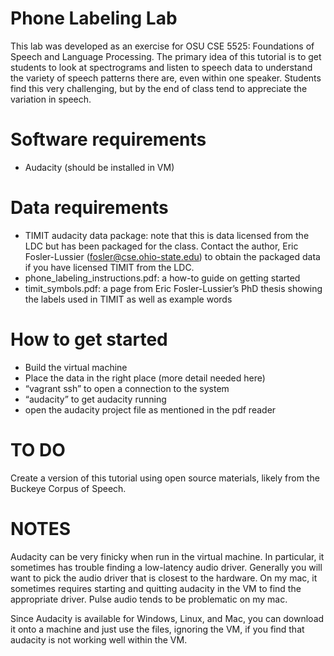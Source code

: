# Phone Labeling Lab

This lab was developed as an exercise for OSU CSE 5525: Foundations of Speech and Language Processing.  The primary idea of this tutorial is to get students to look at spectrograms and listen to speech data to understand the variety of speech patterns there are, even within one speaker.  Students find this very challenging, but by the end of class tend to appreciate the variation in speech.

Software requirements
=====================
* Audacity (should be installed in VM)

Data requirements
=================
* TIMIT audacity data package: note that this is data licensed from the LDC but has been packaged for the class.  Contact the author, Eric Fosler-Lussier (fosler@cse.ohio-state.edu) to obtain the packaged data if you have licensed TIMIT from the LDC.
* phone_labeling_instructions.pdf: a how-to guide on getting started
* timit_symbols.pdf: a page from Eric Fosler-Lussier’s PhD thesis showing the labels used in TIMIT as well as example words

How to get started
==================
* Build the virtual machine
* Place the data in the right place (more detail needed here)
* “vagrant ssh” to open a connection to the system
* “audacity” to get audacity running
* open the audacity project file as mentioned in the pdf reader

TO DO
=====
Create a version of this tutorial using open source materials, likely from the Buckeye Corpus of Speech.

NOTES
=====
Audacity can be very finicky when run in the virtual machine.  In particular, it sometimes has trouble finding a low-latency audio driver.  Generally you will want to pick the audio driver that is closest to the hardware.  On my mac, it sometimes requires starting and quitting audacity in the VM to find the appropriate driver.  Pulse audio tends to be problematic on my mac.

Since Audacity is available for Windows, Linux, and Mac, you can download it onto a machine and just use the files, ignoring the VM, if you find that audacity is not working well within the VM.